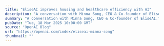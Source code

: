 ```yaml
---
title: "EliseAI improves housing and healthcare efficiency with AI"
description: "A conversation with Minna Song, CEO & Co-founder of EliseAI."
summary: "A conversation with Minna Song, CEO & Co-founder of EliseAI."
pubDate: "Tue, 18 Mar 2025 10:00:00 GMT"
source: "OpenAI Blog"
url: "https://openai.com/index/eliseai-minna-song"
thumbnail: ""
---
```


